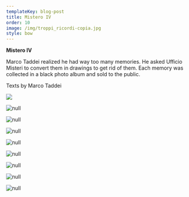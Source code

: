 ```yaml
---
templateKey: blog-post
title: Mistero IV
order: 10
image: /img/troppi_ricordi-copia.jpg
style: bow
---
```

**Mistero IV**

Marco Taddei realized he had way too many memories. He asked Ufficio Misteri to convert them  in drawings to get rid of them. Each memory was collected in a black photo album and sold to the public.

Texts by Marco Taddei

![](/img/2-biglie.gif)

![null](/img/librotaddei_2.jpg)

![null](/img/screen-shot-2019-01-13-at-15.23.37.png)

![null](/img/screen-shot-2019-01-13-at-16.06.22.png)

![null](/img/screen-shot-2019-01-13-at-15.23.03.png)

![null](/img/screen-shot-2019-01-13-at-16.06.02.png)

![null](/img/screen-shot-2019-01-13-at-16.05.50.png)

![null](/img/screen-shot-2019-01-13-at-15.23.23.png)

![null](/img/2.jpg)
